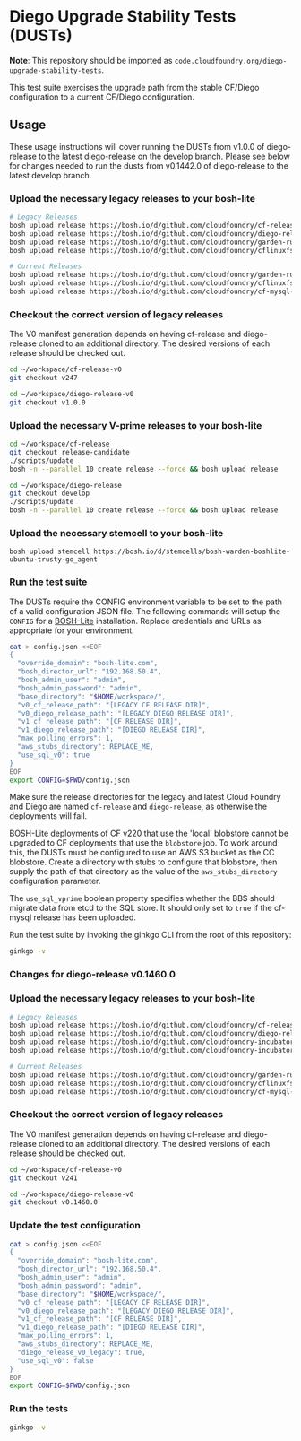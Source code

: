 # Diego Upgrade Stability Tests (DUSTs)

**Note**: This repository should be imported as `code.cloudfoundry.org/diego-upgrade-stability-tests`.

This test suite exercises the upgrade path from the stable CF/Diego configuration to a current CF/Diego configuration.

## Usage

These usage instructions will cover running the DUSTs from v1.0.0 of diego-release to
the latest diego-release on the develop branch. Please see below for changes needed
to run the dusts from v0.1442.0 of diego-release to the latest develop branch.

### Upload the necessary legacy releases to your bosh-lite

```bash
# Legacy Releases
bosh upload release https://bosh.io/d/github.com/cloudfoundry/cf-release?v=247
bosh upload release https://bosh.io/d/github.com/cloudfoundry/diego-release?v=1.0.0
bosh upload release https://bosh.io/d/github.com/cloudfoundry/garden-runc-release?v=1.0.3
bosh upload release https://bosh.io/d/github.com/cloudfoundry/cflinuxfs2-rootfs-release?v=1.40.0

# Current Releases
bosh upload release https://bosh.io/d/github.com/cloudfoundry/garden-runc-release
bosh upload release https://bosh.io/d/github.com/cloudfoundry/cflinuxfs2-rootfs-release
bosh upload release https://bosh.io/d/github.com/cloudfoundry/cf-mysql-release
```

### Checkout the correct version of legacy releases

The V0 manifest generation depends on having cf-release and diego-release cloned to an additional directory.
The desired versions of each release should be checked out.

```bash
cd ~/workspace/cf-release-v0
git checkout v247

cd ~/workspace/diego-release-v0
git checkout v1.0.0
```

### Upload the necessary V-prime releases to your bosh-lite

```bash
cd ~/workspace/cf-release
git checkout release-candidate
./scripts/update
bosh -n --parallel 10 create release --force && bosh upload release

cd ~/workspace/diego-release
git checkout develop
./scripts/update
bosh -n --parallel 10 create release --force && bosh upload release
```

### Upload the necessary stemcell to your bosh-lite

```
bosh upload stemcell https://bosh.io/d/stemcells/bosh-warden-boshlite-ubuntu-trusty-go_agent
```

### Run the test suite

The DUSTs require the CONFIG environment variable to be set to the path of a valid configuration JSON file.
The following commands will setup the `CONFIG` for a [BOSH-Lite](https://github.com/cloudfoundry/bosh-lite) installation.
Replace credentials and URLs as appropriate for your environment.

```bash
cat > config.json <<EOF
{
  "override_domain": "bosh-lite.com",
  "bosh_director_url": "192.168.50.4",
  "bosh_admin_user": "admin",
  "bosh_admin_password": "admin",
  "base_directory": "$HOME/workspace/",
  "v0_cf_release_path": "[LEGACY CF RELEASE DIR]",
  "v0_diego_release_path": "[LEGACY DIEGO RELEASE DIR]",
  "v1_cf_release_path": "[CF RELEASE DIR]",
  "v1_diego_release_path": "[DIEGO RELEASE DIR]",
  "max_polling_errors": 1,
  "aws_stubs_directory": REPLACE_ME,
  "use_sql_v0": true
}
EOF
export CONFIG=$PWD/config.json
```

Make sure the release directories for the legacy and latest Cloud Foundry and Diego are named `cf-release` and `diego-release`, as otherwise the deployments will fail.

BOSH-Lite deployments of CF v220 that use the 'local' blobstore cannot be
upgraded to CF deployments that use the `blobstore` job. To work around this,
the DUSTs must be configured to use an AWS S3 bucket as the CC blobstore. Create
a directory with stubs to configure that blobstore, then supply the path of that
directory as the value of the `aws_stubs_directory` configuration parameter.

The `use_sql_vprime` boolean property specifies whether the BBS should migrate
data from etcd to the SQL store. It should only set to `true` if the cf-mysql
release has been uploaded.

Run the test suite by invoking the ginkgo CLI from the root of this repository:

```bash
ginkgo -v
```

### Changes for diego-release v0.1460.0

### Upload the necessary legacy releases to your bosh-lite

```bash
# Legacy Releases
bosh upload release https://bosh.io/d/github.com/cloudfoundry/cf-release?v=241
bosh upload release https://bosh.io/d/github.com/cloudfoundry/diego-release?v=0.1460.0
bosh upload release https://bosh.io/d/github.com/cloudfoundry-incubator/garden-linux-release?v=0.328.0
bosh upload release https://bosh.io/d/github.com/cloudfoundry-incubator/etcd-release?v=66

# Current Releases
bosh upload release https://bosh.io/d/github.com/cloudfoundry/garden-runc-release
bosh upload release https://bosh.io/d/github.com/cloudfoundry/cflinuxfs2-rootfs-release
bosh upload release https://bosh.io/d/github.com/cloudfoundry/cf-mysql-release
```

### Checkout the correct version of legacy releases

The V0 manifest generation depends on having cf-release and diego-release cloned to an additional directory.
The desired versions of each release should be checked out.

```bash
cd ~/workspace/cf-release-v0
git checkout v241

cd ~/workspace/diego-release-v0
git checkout v0.1460.0
```

### Update the test configuration

```bash
cat > config.json <<EOF
{
  "override_domain": "bosh-lite.com",
  "bosh_director_url": "192.168.50.4",
  "bosh_admin_user": "admin",
  "bosh_admin_password": "admin",
  "base_directory": "$HOME/workspace/",
  "v0_cf_release_path": "[LEGACY CF RELEASE DIR]",
  "v0_diego_release_path": "[LEGACY DIEGO RELEASE DIR]",
  "v1_cf_release_path": "[CF RELEASE DIR]",
  "v1_diego_release_path": "[DIEGO RELEASE DIR]",
  "max_polling_errors": 1,
  "aws_stubs_directory": REPLACE_ME,
  "diego_release_v0_legacy": true,
  "use_sql_v0": false
}
EOF
export CONFIG=$PWD/config.json
```

### Run the tests

```bash
ginkgo -v
```
